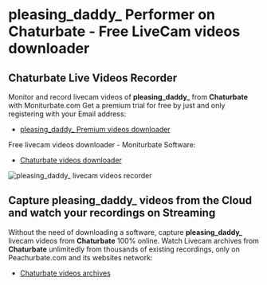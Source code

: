 # pleasing_daddy_ Performer on Chaturbate - Free LiveCam videos downloader

## Chaturbate Live Videos Recorder

Monitor and record livecam videos of **pleasing_daddy_** from **Chaturbate** with Moniturbate.com
Get a premium trial for free by just and only registering with your Email address:
* [pleasing_daddy_ Premium videos downloader](https://moniturbate.com/request-demo-licence-key.html)

Free livecam videos downloader - Moniturbate Software:
* [Chaturbate videos downloader](https://moniturbate.com/moniturbate-download-software.html)

![pleasing_daddy_ livecam videos recorder](https://peachurnet.com/templates/moniturbate-software.png)


## Capture pleasing_daddy_ videos from the Cloud and watch your recordings on Streaming

Without the need of downloading a software, capture **pleasing_daddy_** livecam videos from **Chaturbate** 100% online.
Watch Livecam archives from **Chaturbate** unlimitedly from thousands of existing recordings, only on Peachurbate.com and its websites network:
* [Chaturbate videos archives](https://peachurnet.com/)